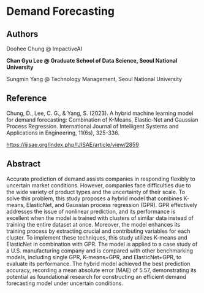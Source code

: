 # Demand Forecasting

## Authors
Doohee Chung @ ImpactiveAI

**Chan Gyu Lee @ Graduate School of Data Science, Seoul National University**

Sungmin Yang @ Technology Management, Seoul National University

## Reference
Chung, D., Lee, C. G., & Yang, S. (2023). A hybrid machine learning model for demand forecasting: Combination of K-Means, Elastic-Net and Gaussian Process Regression. International Journal of Intelligent Systems and Applications in Engineering, 11(6s), 325-336.

https://ijisae.org/index.php/IJISAE/article/view/2859

## Abstract
Accurate prediction of demand assists companies in responding flexibly to uncertain market conditions. However, companies face difficulties due to the wide variety of product types and the uncertainty of their scale. To solve this problem, this study proposes a hybrid model that combines K-means, ElasticNet, and Gaussian process regression (GPR). GPR effectively addresses the issue of nonlinear prediction, and its performance is excellent when the model is trained with clusters of similar data instead of training the entire dataset at once. Moreover, the model enhances its training process by extracting crucial and contributing variables for each cluster. To implement these techniques, this study utilizes K-means and ElasticNet in combination with GPR. The model is applied to a case study of a U.S. manufacturing company and is compared with other benchmarking models, including single GPR, K-means+GPR, and ElasticNet+GPR, to evaluate its performance. The hybrid model achieved the best prediction accuracy, recording a mean absolute error (MAE) of 5.57, demonstrating its potential as foundational research for constructing an efficient demand forecasting model under uncertain conditions.

